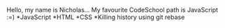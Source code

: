 Hello, my name is Nicholas...
My favourite CodeSchool path is JavaScript :=)
*JavaScript
*HTML
*CSS
*Killing history using git rebase
